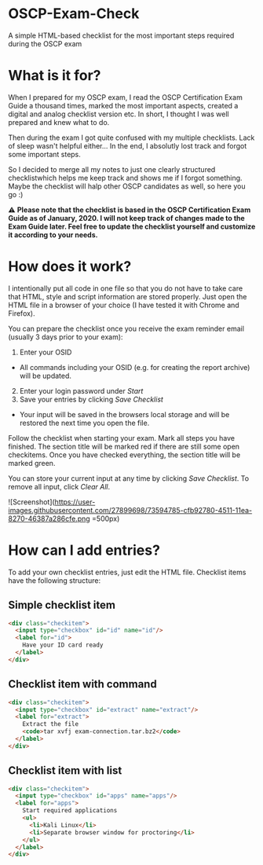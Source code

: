 # OSCP-Exam-Check
A simple HTML-based checklist for the most important steps required during the OSCP exam

# What is it for?
When I prepared for my OSCP exam, I read the OSCP Certification Exam Guide a thousand times, marked the most important aspects, created a digital and analog checklist version etc. In short, I thought I was well prepared and knew what to do.

Then during the exam I got quite confused with my multiple checklists. Lack of sleep wasn't helpful either... In the end, I absolutly lost track and forgot some important steps.

So I decided to merge all my notes to just one clearly structured checklistwhich helps me keep track and shows me if I forgot something. Maybe the checklist will halp other OSCP candidates as well, so here you go :)

:warning:
**Please note that the checklist is based in the OSCP Certification Exam Guide as of January, 2020. I will not keep track of changes made to the Exam Guide later. Feel free to update the checklist yourself and customize it according to your needs.**

# How does it work?
I intentionally put all code in one file so that you do not have to take care that HTML, style and script information are stored properly.
Just open the HTML file in a browser of your choice (I have tested it with Chrome and Firefox).

You can prepare the checklist once you receive the exam reminder email (usually 3 days prior to your exam):
1. Enter your OSID
  - All commands including your OSID (e.g. for creating the report archive) will be updated.
2. Enter your login password under *Start*
3. Save your entries by clicking *Save Checklist*
  - Your input will be saved in the browsers local storage and will be restored the next time you open the file.
  
Follow the checklist when starting your exam. Mark all steps you have finished. The section title will be marked red if there are still some open checkitems. Once you have checked everything, the section title will be marked green.

You can store your current input at any time by clicking *Save Checklist*. To remove all input, click *Clear All*.

![Screenshot](https://user-images.githubusercontent.com/27899698/73594785-cfb92780-4511-11ea-8270-46387a286cfe.png =500px)

# How can I add entries?
To add your own checklist entries, just edit the HTML file. Checklist items have the following structure:

## Simple checklist item 
```html
<div class="checkitem">
  <input type="checkbox" id="id" name="id"/>
  <label for="id">
    Have your ID card ready
  </label>
</div>
```

## Checklist item with command
```html
<div class="checkitem">
  <input type="checkbox" id="extract" name="extract"/>
  <label for="extract">
    Extract the file
    <code>tar xvfj exam-connection.tar.bz2</code>
  </label>
</div>
```

## Checklist item with list
```html
<div class="checkitem">
  <input type="checkbox" id="apps" name="apps"/>
  <label for="apps">
    Start required applications
    <ul>
      <li>Kali Linux</li>
      <li>Separate browser window for proctoring</li>
    </ul>
  </label>
</div>
```
